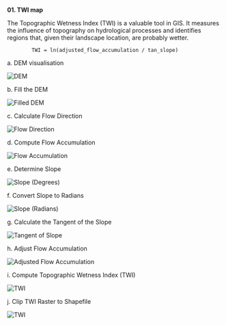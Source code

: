 **01. TWI map**

The Topographic Wetness Index (TWI) is a valuable tool in GIS. It measures the influence of topography on hydrological processes and identifies regions that, given their landscape location, are probably wetter. 
            
            TWI = ln(adjusted_flow_accumulation / tan_slope)

a. DEM visualisation

![DEM](https://github.com/user-attachments/assets/1061200f-0376-4ee2-bb9f-de3b8bc5bcac)

b. Fill the DEM

![Filled DEM](https://github.com/user-attachments/assets/c29481c6-f563-438d-b6fe-bc0e2c1e8cac)

c. Calculate Flow Direction

![Flow Direction](https://github.com/user-attachments/assets/e192b0d1-53e6-4c0b-bc29-1aef5ad46f9b)

d. Compute Flow Accumulation

![Flow Accumulation](https://github.com/user-attachments/assets/b82b3a4c-283a-46cf-ba5c-eb6178ffe9df)

e. Determine Slope

![Slope (Degrees)](https://github.com/user-attachments/assets/7ad2793c-016d-41cc-ba58-1a9847eda5b2)

f. Convert Slope to Radians


![Slope (Radians)](https://github.com/user-attachments/assets/14a71e50-bf46-41f2-a523-2a5ca8a8519e)

g. Calculate the Tangent of the Slope

![Tangent of Slope](https://github.com/user-attachments/assets/8286e2a1-efa1-4023-bf3b-446455ed02cc)

h. Adjust Flow Accumulation

![Adjusted Flow Accumulation](https://github.com/user-attachments/assets/64104995-a88d-4ed4-912f-d72aa57685b9)

i. Compute Topographic Wetness Index (TWI)

![TWI](https://github.com/user-attachments/assets/4dc0e0b0-dd6a-4707-9b26-662d62c24498)

j. Clip TWI Raster to Shapefile

![TWI](https://github.com/user-attachments/assets/4c0ea690-6a90-4507-834b-4960ab7af3aa)



